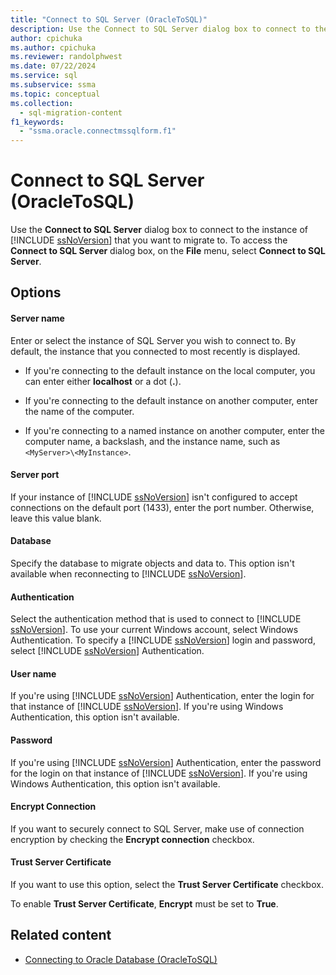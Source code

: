 ```yaml
---
title: "Connect to SQL Server (OracleToSQL)"
description: Use the Connect to SQL Server dialog box to connect to the instance of SQL Server that you want to migrate to.
author: cpichuka
ms.author: cpichuka
ms.reviewer: randolphwest
ms.date: 07/22/2024
ms.service: sql
ms.subservice: ssma
ms.topic: conceptual
ms.collection:
  - sql-migration-content
f1_keywords:
  - "ssma.oracle.connectmssqlform.f1"
---
```

# Connect to SQL Server (OracleToSQL)

Use the **Connect to SQL Server** dialog box to connect to the instance of [!INCLUDE [ssNoVersion](../../includes/ssnoversion-md.md)] that you want to migrate to. To access the **Connect to SQL Server** dialog box, on the **File** menu, select **Connect to SQL Server**.

## Options

#### Server name

Enter or select the instance of SQL Server you wish to connect to. By default, the instance that you connected to most recently is displayed.

- If you're connecting to the default instance on the local computer, you can enter either **localhost** or a dot (**.**).

- If you're connecting to the default instance on another computer, enter the name of the computer.

- If you're connecting to a named instance on another computer, enter the computer name, a backslash, and the instance name, such as `<MyServer>\<MyInstance>`.

#### Server port

If your instance of [!INCLUDE [ssNoVersion](../../includes/ssnoversion-md.md)] isn't configured to accept connections on the default port (1433), enter the port number. Otherwise, leave this value blank.

#### Database

Specify the database to migrate objects and data to. This option isn't available when reconnecting to [!INCLUDE [ssNoVersion](../../includes/ssnoversion-md.md)].

#### Authentication

Select the authentication method that is used to connect to [!INCLUDE [ssNoVersion](../../includes/ssnoversion-md.md)]. To use your current Windows account, select Windows Authentication. To specify a [!INCLUDE [ssNoVersion](../../includes/ssnoversion-md.md)] login and password, select [!INCLUDE [ssNoVersion](../../includes/ssnoversion-md.md)] Authentication.

#### User name

If you're using [!INCLUDE [ssNoVersion](../../includes/ssnoversion-md.md)] Authentication, enter the login for that instance of [!INCLUDE [ssNoVersion](../../includes/ssnoversion-md.md)]. If you're using Windows Authentication, this option isn't available.

#### Password

If you're using [!INCLUDE [ssNoVersion](../../includes/ssnoversion-md.md)] Authentication, enter the password for the login on that instance of [!INCLUDE [ssNoVersion](../../includes/ssnoversion-md.md)]. If you're using Windows Authentication, this option isn't available.

#### Encrypt Connection

If you want to securely connect to SQL Server, make use of connection encryption by checking the **Encrypt connection** checkbox.

#### Trust Server Certificate

If you want to use this option, select the **Trust Server Certificate** checkbox.

To enable **Trust Server Certificate**, **Encrypt** must be set to **True**.

## Related content

- [Connecting to Oracle Database (OracleToSQL)](connecting-to-oracle-database-oracletosql.md)
